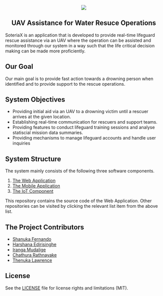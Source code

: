 <p align="center">
<img src="https://i.ibb.co/YtDGFGB/test.png">
</p>

<div align="center">
<h2> UAV Assistance for Water Resuce Operations </h2>
</div>

SoteriaX is an application that is developed to provide real-time lifeguard rescue assistance via an UAV where the operation can be assisted and monitored through our system in a way such that the life critical decision making can be made more proficiently.

## Our Goal

Our main goal is to provide fast action towards a drowning person when identified and to provide support to the rescue operations.
  
## System Objectives
 
-   Providing initial aid via an UAV to a drowning victim until a rescuer arrives at the given location.
-   Establishing real-time communication for rescuers and support teams.
-  Providing features to conduct lifeguard training sessions and analyse statiscial mission data summaries.
- Providing mechanisms to manage lifeguard accounts and handle user inquiries

## System Structure

The system mainly consists of the following three software components. 

 1. [The Web Application](https://github.com/Chathura-Rathnayake/SoteriaX.git)
 2. [The Mobile Application](https://github.com/Chathura-Rathnayake/SoteriaX-mobile.git)
 3. [The IoT Component](https://github.com/Chathura-Rathnayake/SoteriaX-RaspberryPi.git)

This repository contains the source code of the Web Application. Other repositories can be visited by clicking the relevant list item from the above list.

## The Project Contributors

 - [Shanuka Fernando](https://github.com/ShanukaNF)
 - [Harshana Edirisinghe](https://github.com/husseyhh)
 - [Iranga Mudalige](https://github.com/iranga97)
 - [Chathura Rathnayake](https://github.com/Chathura-Rathnayake)
 - [Thenuka Lawrence](https://github.com/nukezzzz)

## License

See the [LICENSE](LICENSE) file for license rights and limitations (MIT).
